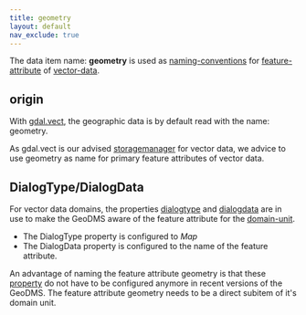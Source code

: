 ```yaml
---
title: geometry
layout: default
nav_exclude: true
---
```

The data item name: **geometry** is used as [naming-conventions](naming-conventions) for [feature-attribute](feature-attribute) of [vector-data](vector-data).

## origin

With [gdal.vect](gdal.vect), the geographic data is by default read with the name: geometry.

As gdal.vect is our advised [storagemanager](storagemanager) for vector data, we advice to use geometry as name for primary feature attributes of vector data.

## DialogType/DialogData

For vector data domains, the properties [dialogtype](dialogtype) and [dialogdata](dialogdata) are in use to make the GeoDMS aware of the feature attribute for the [domain-unit](domain-unit).

- The DialogType property is configured to *Map*
- The DialogData property is configured to the name of the feature attribute.

An advantage of naming the feature attribute geometry is that these [property](property) do not have to be configured anymore in recent versions of the GeoDMS. The feature attribute geometry needs to be a direct subitem of it's domain unit.